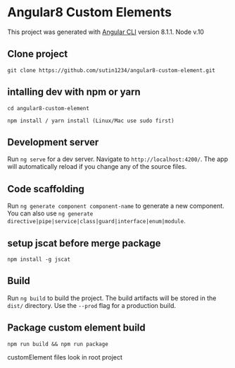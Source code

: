 # Angular8 Custom Elements

This project was generated with [Angular CLI](https://github.com/angular/angular-cli) version 8.1.1. Node v.10

## Clone project
```
git clone https://github.com/sutin1234/angular8-custom-element.git
```

## intalling dev with npm or yarn
```
cd angular8-custom-element
```
```
npm install / yarn install (Linux/Mac use sudo first)
```

## Development server

Run `ng serve` for a dev server. Navigate to `http://localhost:4200/`. The app will automatically reload if you change any of the source files.

## Code scaffolding

Run `ng generate component component-name` to generate a new component. You can also use `ng generate directive|pipe|service|class|guard|interface|enum|module`.

## setup jscat before merge package

```
npm install -g jscat
```

## Build

Run `ng build` to build the project. The build artifacts will be stored in the `dist/` directory. Use the `--prod` flag for a production build.

## Package custom element build
```
npm run build && npm run package
```
customElement files look in root project
